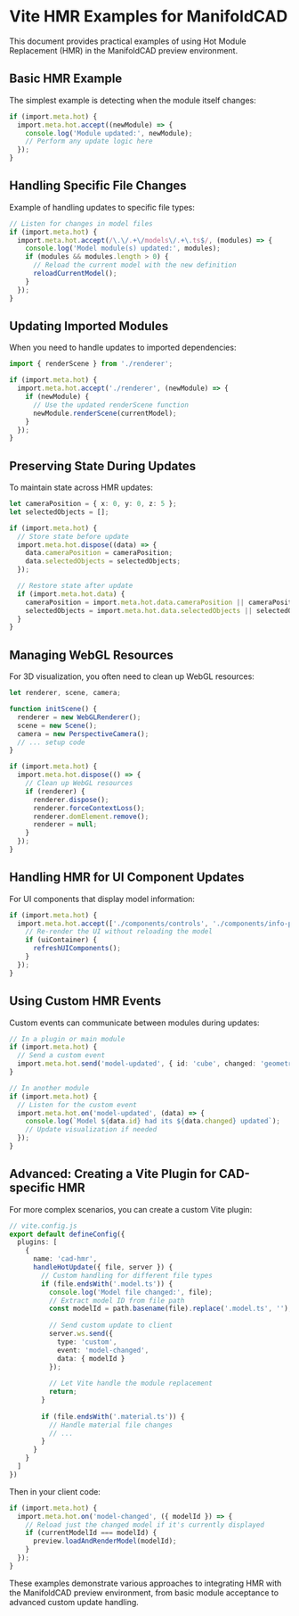 # Vite HMR Examples for ManifoldCAD

This document provides practical examples of using Hot Module Replacement (HMR) in the ManifoldCAD preview environment.

## Basic HMR Example

The simplest example is detecting when the module itself changes:

```ts
if (import.meta.hot) {
  import.meta.hot.accept((newModule) => {
    console.log('Module updated:', newModule);
    // Perform any update logic here
  });
}
```

## Handling Specific File Changes

Example of handling updates to specific file types:

```ts
// Listen for changes in model files
if (import.meta.hot) {
  import.meta.hot.accept(/\.\/.+\/models\/.+\.ts$/, (modules) => {
    console.log('Model module(s) updated:', modules);
    if (modules && modules.length > 0) {
      // Reload the current model with the new definition
      reloadCurrentModel();
    }
  });
}
```

## Updating Imported Modules

When you need to handle updates to imported dependencies:

```ts
import { renderScene } from './renderer';

if (import.meta.hot) {
  import.meta.hot.accept('./renderer', (newModule) => {
    if (newModule) {
      // Use the updated renderScene function
      newModule.renderScene(currentModel);
    }
  });
}
```

## Preserving State During Updates

To maintain state across HMR updates:

```ts
let cameraPosition = { x: 0, y: 0, z: 5 };
let selectedObjects = [];

if (import.meta.hot) {
  // Store state before update
  import.meta.hot.dispose((data) => {
    data.cameraPosition = cameraPosition;
    data.selectedObjects = selectedObjects;
  });

  // Restore state after update
  if (import.meta.hot.data) {
    cameraPosition = import.meta.hot.data.cameraPosition || cameraPosition;
    selectedObjects = import.meta.hot.data.selectedObjects || selectedObjects;
  }
}
```

## Managing WebGL Resources

For 3D visualization, you often need to clean up WebGL resources:

```ts
let renderer, scene, camera;

function initScene() {
  renderer = new WebGLRenderer();
  scene = new Scene();
  camera = new PerspectiveCamera();
  // ... setup code
}

if (import.meta.hot) {
  import.meta.hot.dispose(() => {
    // Clean up WebGL resources
    if (renderer) {
      renderer.dispose();
      renderer.forceContextLoss();
      renderer.domElement.remove();
      renderer = null;
    }
  });
}
```

## Handling HMR for UI Component Updates

For UI components that display model information:

```ts
if (import.meta.hot) {
  import.meta.hot.accept(['./components/controls', './components/info-panel'], (modules) => {
    // Re-render the UI without reloading the model
    if (uiContainer) {
      refreshUIComponents();
    }
  });
}
```

## Using Custom HMR Events

Custom events can communicate between modules during updates:

```ts
// In a plugin or main module
if (import.meta.hot) {
  // Send a custom event
  import.meta.hot.send('model-updated', { id: 'cube', changed: 'geometry' });
}

// In another module
if (import.meta.hot) {
  // Listen for the custom event
  import.meta.hot.on('model-updated', (data) => {
    console.log(`Model ${data.id} had its ${data.changed} updated`);
    // Update visualization if needed
  });
}
```

## Advanced: Creating a Vite Plugin for CAD-specific HMR

For more complex scenarios, you can create a custom Vite plugin:

```ts
// vite.config.js
export default defineConfig({
  plugins: [
    {
      name: 'cad-hmr',
      handleHotUpdate({ file, server }) {
        // Custom handling for different file types
        if (file.endsWith('.model.ts')) {
          console.log('Model file changed:', file);
          // Extract model ID from file path
          const modelId = path.basename(file).replace('.model.ts', '');
          
          // Send custom update to client
          server.ws.send({
            type: 'custom',
            event: 'model-changed',
            data: { modelId }
          });
          
          // Let Vite handle the module replacement
          return;
        }
        
        if (file.endsWith('.material.ts')) {
          // Handle material file changes
          // ...
        }
      }
    }
  ]
})
```

Then in your client code:

```ts
if (import.meta.hot) {
  import.meta.hot.on('model-changed', ({ modelId }) => {
    // Reload just the changed model if it's currently displayed
    if (currentModelId === modelId) {
      preview.loadAndRenderModel(modelId);
    }
  });
}
```

These examples demonstrate various approaches to integrating HMR with the ManifoldCAD preview environment, from basic module acceptance to advanced custom update handling.